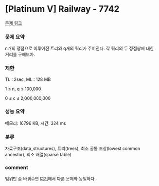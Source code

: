 
# [Platinum V] Railway - 7742

[문제 링크](https://www.acmicpc.net/problem/7742)

### 문제 요약

<p> n개의 정점으로 이루어진 트리와 q개의 쿼리가 주어진다. 각 쿼리의 두 정점쌍에 대한 거리를 구해보자. </p>

### 제한

TL : 2sec, ML : 128 MB

1 ≤ n, q ≤ 100,000

0 ≤ c ≤ 2,000,000,000

### 성능 요약

메모리: 16796 KB, 시간: 324 ms

### 분류

자료구조(data_structures), 트리(trees), 최소 공통 조상(lowest common ancestor), 희소 배열(sparse table)

### comment

범위만 좀 바꿔주면 [여기](https://github.com/pill27211/Baekjoon/tree/main/Platinum/Trees/1761_%EC%A0%95%EC%A0%90%EB%93%A4%EC%9D%98%20%EA%B1%B0%EB%A6%AC)에서 다룬 문제와 동일하다.
